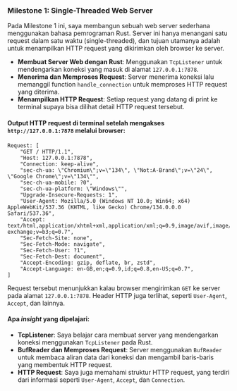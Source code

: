 ### Milestone 1: Single-Threaded Web Server

Pada Milestone 1 ini, saya membangun sebuah web server sederhana menggunakan bahasa pemrograman Rust. Server ini hanya menangani satu request dalam satu waktu (single-threaded), dan tujuan utamanya adalah untuk menampilkan HTTP request yang dikirimkan oleh browser ke server.
- **Membuat Server Web dengan Rust**: Menggunakan `TcpListener` untuk mendengarkan koneksi yang masuk di alamat `127.0.0.1:7878`.
- **Menerima dan Memproses Request**: Server menerima koneksi lalu memanggil function `handle_connection` untuk memproses HTTP request yang diterima.
- **Menampilkan HTTP Request**: Setiap request yang datang di print ke terminal supaya bisa dilihat detail HTTP request tersebut.

#### Output HTTP request di terminal setelah mengakses `http://127.0.0.1:7878` melalui browser:
```plaintext
Request: [
    "GET / HTTP/1.1",
    "Host: 127.0.0.1:7878",
    "Connection: keep-alive",
    "sec-ch-ua: \"Chromium\";v=\"134\", \"Not:A-Brand\";v=\"24\", \"Google Chrome\";v=\"134\"",
    "sec-ch-ua-mobile: ?0",
    "sec-ch-ua-platform: \"Windows\"",
    "Upgrade-Insecure-Requests: 1",
    "User-Agent: Mozilla/5.0 (Windows NT 10.0; Win64; x64) AppleWebKit/537.36 (KHTML, like Gecko) Chrome/134.0.0.0 Safari/537.36",
    "Accept: text/html,application/xhtml+xml,application/xml;q=0.9,image/avif,image/webp,image/apng,*/*;q=0.8,application/signed-exchange;v=b3;q=0.7",
    "Sec-Fetch-Site: none",
    "Sec-Fetch-Mode: navigate",
    "Sec-Fetch-User: ?1",
    "Sec-Fetch-Dest: document",
    "Accept-Encoding: gzip, deflate, br, zstd",
    "Accept-Language: en-GB,en;q=0.9,id;q=0.8,en-US;q=0.7",
]
```

Request tersebut menunjukkan kalau browser mengirimkan `GET` ke server pada alamat `127.0.0.1:7878`. Header HTTP juga terlihat, seperti `User-Agent`, `Accept`, dan lainnya.

#### Apa _insight_ yang dipelajari:
- **TcpListener**: Saya belajar cara membuat server yang mendengarkan koneksi menggunakan `TcpListener` pada Rust.
- **BufReader dan Memproses Request**: Server menggunakan `BufReader` untuk membaca aliran data dari koneksi dan mengambil baris-baris yang membentuk HTTP request.
- **HTTP Request**: Saya juga memahami struktur HTTP request, yang terdiri dari informasi seperti `User-Agent`, `Accept`, dan `Connection`.
